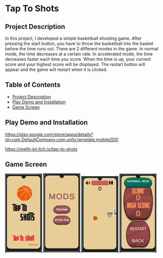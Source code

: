 
# Tap To Shots

## Project Description
In this project, I developed a simple basketball shooting game. After pressing the start button, you have to throw the basketball into the basket before the time runs out. There are 2 different modes in the game. In normal mode, the time decreases at a certain rate. In accelerated mode, the time decreases faster each time you score. When the time is up, your current score and your highest score will be displayed. The restart button will appear and the game will restart when it is clicked.


## Table of Contents

- [Project Description](#Project-Description)
- [Play Demo and Installation](#Live-Demo-and-Installation)
- [Game Screen](#Game-Screen)


## Play Demo and Installation
https://play.google.com/store/apps/details?id=com.DefaultCompany.com.unity.template.mobile2DD


https://melih-kir.itch.io/tap-to-shots

## Game Screen
<p align="left"> <a href="https://www.w3schools.com/cs/" target="_blank" rel="noreferrer"> <img 
<img src="./TapToShot/ReadmeAssets/start.png.png" alt="racegif" width="24%"/>
<img src="./TapToShot/ReadmeAssets/mod.png.png" alt="racegif" width="24%" />
<img src="./TapToShot/ReadmeAssets/game.png.png" alt="racegif" width="24%" />
<img src="./TapToShot/ReadmeAssets/speed.png.png" alt="racegif" width="24%"/>
